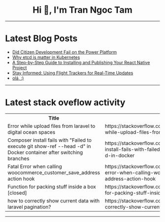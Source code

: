 <h1 align="center">Hi 👋, I'm Tran Ngoc Tam</h1>

---

# Latest Blog Posts 
<!-- BLOG-POST-LIST:START -->
- [Did Citizen Development Fail on the Power Platform](https://dev.to/wyattdave/did-citizen-development-fail-on-the-power-platform-4p0c)
- [Why etcd is matter in Kubernetes](https://dev.to/u2633/why-etcd-is-matter-in-kubernetes-48cn)
- [A Step-by-Step Guide to Installing and Publishing Your React Native Project](https://dev.to/epakconsultant/a-step-by-step-guide-to-installing-and-publishing-your-react-native-project-4051)
- [Stay Informed: Using Flight Trackers for Real-Time Updates](https://dev.to/jp5806632/stay-informed-using-flight-trackers-for-real-time-updates-3nhl)
- [olá, :&rpar;](https://dev.to/soyt0fu/ola--599f)
<!-- BLOG-POST-LIST:END -->

---

# Latest stack oveflow activity
<table>
  <tr><th>Title</th><th>Link</th></tr>
  <!-- STACKOVERFLOW:START --><tr><td>Error while upload files from laravel to digital ocean spaces</td><td>https://stackoverflow.com/questions/78388532/error-while-upload-files-from-laravel-to-digital-ocean-spaces</td></tr><tr><td>Composer install fails with &quot;Failed to execute git show-ref --head -d&quot; in Docker container after switching branches</td><td>https://stackoverflow.com/questions/78388492/composer-install-fails-with-failed-to-execute-git-show-ref-head-d-in-docker</td></tr><tr><td>Fatal Error when calling woocommerce_customer_save_address action hook</td><td>https://stackoverflow.com/questions/78388413/fatal-error-when-calling-woocommerce-customer-save-address-action-hook</td></tr><tr><td>Function for packing stuff inside a box [closed]</td><td>https://stackoverflow.com/questions/78388408/function-for-packing-stuff-inside-a-box</td></tr><tr><td>how to correctly show current data with laravel pagination?</td><td>https://stackoverflow.com/questions/78388264/how-to-correctly-show-current-data-with-laravel-pagination</td></tr><!-- STACKOVERFLOW:END -->
</table>

---


